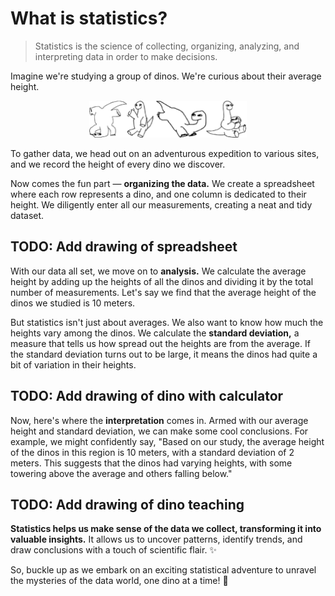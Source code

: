 # What is statistics?

> Statistics is the science of collecting, organizing, analyzing, and interpreting data in order to make decisions.

Imagine we're studying a group of dinos. We're curious about their average height.

<p align="center">
  <picture>
    <source media="(prefers-color-scheme: dark)" srcset="assets/dino-group-white.png" />
    <img width="50%" src="assets/dino-group-black.png" />
  </picture>
</p>

To gather data, we head out on an adventurous expedition to various sites, and we record the height of every dino we discover.

Now comes the fun part — **organizing the data.** We create a spreadsheet where each row represents a dino, and one column is dedicated to their height. We diligently enter all our measurements, creating a neat and tidy dataset.

## TODO: Add drawing of spreadsheet

With our data all set, we move on to **analysis.** We calculate the average height by adding up the heights of all the dinos and dividing it by the total number of measurements. Let's say we find that the average height of the dinos we studied is 10 meters.

But statistics isn't just about averages. We also want to know how much the heights vary among the dinos. We calculate the **standard deviation,** a measure that tells us how spread out the heights are from the average. If the standard deviation turns out to be large, it means the dinos had quite a bit of variation in their heights.

## TODO: Add drawing of dino with calculator

Now, here's where the **interpretation** comes in. Armed with our average height and standard deviation, we can make some cool conclusions. For example, we might confidently say, "Based on our study, the average height of the dinos in this region is 10 meters, with a standard deviation of 2 meters. This suggests that the dinos had varying heights, with some towering above the average and others falling below."

## TODO: Add drawing of dino teaching

**Statistics helps us make sense of the data we collect, transforming it into valuable insights.** It allows us to uncover patterns, identify trends, and draw conclusions with a touch of scientific flair. ✨

So, buckle up as we embark on an exciting statistical adventure to unravel the mysteries of the data world, one dino at a time! 🦖
